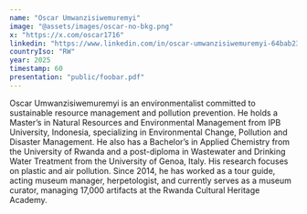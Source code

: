 ```yaml
---
name: "Oscar Umwanzisiwemuremyi"
image: "@assets/images/oscar-no-bkg.png"
x: "https://x.com/oscar1716"
linkedin: "https://www.linkedin.com/in/oscar-umwanzisiwemuremyi-64bab230"
countryIso: "RW"
year: 2025
timestamp: 60
presentation: "public/foobar.pdf"
---
```


Oscar Umwanzisiwemuremyi is an environmentalist committed to sustainable resource management and pollution prevention. He holds a Master’s in Natural Resources and Environmental Management from IPB University, Indonesia, specializing in Environmental Change, Pollution and Disaster Management. He also has a Bachelor’s in Applied Chemistry from the University of Rwanda and a post-diploma in Wastewater and Drinking Water Treatment from the University of Genoa, Italy. His research focuses on plastic and air pollution. Since 2014, he has worked as a tour guide, acting museum manager, herpetologist, and currently serves as a museum curator, managing 17,000 artifacts at the Rwanda Cultural Heritage Academy.

